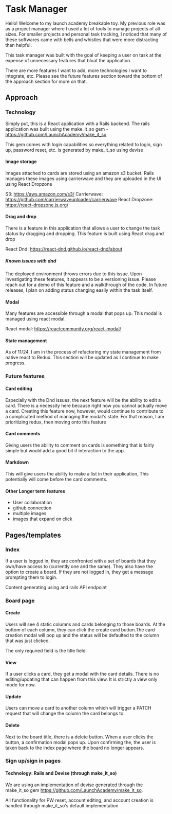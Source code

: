 # Task Manager
Hello! Welcome to my launch academy breakable toy. My previous role was as a project manager where I used a lot of tools to manage projects of all sizes. For smaller projects and personal task tracking, I noticed that many of these softwares came with bells and whistles that were more distracting than helpful. 

This task manager was built with the goal of keeping a user on task at the expense of unnecessary features that bloat the application. 

There are more features I want to add, more technologies I want to integrate, etc. Please see the future features section toward the bottom of the approach section for more on that. 
## Approach
### Technology
Simply put, this is a React application with a Rails backend. The rails application was built using the make_it_so gem - https://github.com/LaunchAcademy/make_it_so 

This gem comes with login capabilities so everything related to login, sign up, password reset, etc. is generated by make_it_so using devise

#### Image storage
Images attached to cards are stored using an amazon s3 bucket. Rails manages these images using carrierwave and they are uploaded in the UI using React Dropzone

S3: https://aws.amazon.com/s3/
Carrierwave: https://github.com/carrierwaveuploader/carrierwave 
React Dropzone: https://react-dropzone.js.org/ 

#### Drag and drop
There is a feature in this application that allows a user to change the task status by dragging and dropping. This feature is built using React drag and drop

React Dnd: https://react-dnd.github.io/react-dnd/about

##### Known issues with dnd
The deployed environment throws errors due to this issue. Upon investigating these features, it appears to be a versioning issue. Please reach out for a demo of this feature and a walkthrough of the code. In future releases, I plan on adding status changing easily within the task itself. 

#### Modal
Many features are accessible through a modal that pops up. This modal is managed using react modal.

React modal: https://reactcommunity.org/react-modal/ 

#### State management
As of 11/24, I am in the process of refactoring my state management from native react to Redux. This section will be updated as I continue to make progress.

### Future features
#### Card editing
Especially with the Dnd issues, the next feature will be the ability to edit a card. There is a necessity here because right now you cannot actually move a card. Creating this feature now, however, would continue to contribute to a complicated method of managing the modal's state. For that reason, I am prioritizing redux, then moving onto this feature

#### Card comments
Giving users the ability to comment on cards is something that is fairly simple but would add a good bit if interaction to the app.

#### Markdown
This will give users the ability to make a list in their application, This potentially will come before the card comments.

#### Other Longer term features
- User collaboration
- github connection
- multiple images
- images that expand on click

## Pages/templates

### Index
If a user is logged in, they are confronted with a set of boards that they own/have access to (currently one and the same). They also have the option to create a board. If they are not logged in, they get a message prompting them to login.

Content generating using and rails API endpoint

### Board page
#### Create
Users will see 4 static columns and cards belonging to those boards. At the bottom of each column, they can click the create card button.The card creation modal will pop up and the status will be defaulted to the column that was just clicked. 

The only required field is the title field. 

#### View
If a user clicks a card, they get a modal with the card details. There is no editing/updating that can happen from this view. It is strictly a view only mode for now. 

#### Update
Users can move a card to another column which will trigger a PATCH request that will change the column the card belongs to.

#### Delete
Next to the board title, there is a delete button. When a user clicks the button, a confirmation modal pops up. Upon confirming the, the user is taken back to the index page where the board no longer appears.

### Sign up/sign in pages
#### Technology: Rails and Devise (through make_it_so)
We are using an implementation of devise generated through the make_it_so gem https://github.com/LaunchAcademy/make_it_so. 

All functionality for PW reset, account editing, and account creation is handled through make_it_so's default implementation